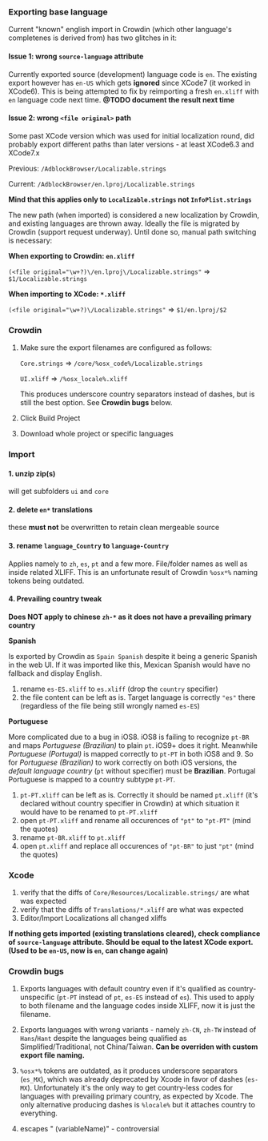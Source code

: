 ### Exporting base language

Current "known" english import in Crowdin (which other language's completenes is derived from) has two glitches in it:

#### Issue 1: wrong `source-language` attribute

Currently exported source (development) language code is `en`. The existing export however has `en-US` which gets **ignored** since XCode7 (it worked in XCode6). This is being attempted to fix by reimporting a fresh `en.xliff` with `en` language code next time. **@TODO document the result next time**

#### Issue 2: wrong `<file original>` path

Some past XCode version which was used for initial localization round, did probably export different paths than later versions - at least XCode6.3 and XCode7.x

Previous: `/AdblockBrowser/Localizable.strings`

Current: `/AdblockBrowser/en.lproj/Localizable.strings`

**Mind that this applies only to `Localizable.strings` not `InfoPlist.strings`**

The new path (when imported) is considered a new localization by Crowdin, and existing languages are thrown away. Ideally the file is migrated by Crowdin (support request underway). Until done so, manual path switching is necessary:

**When exporting to Crowdin: `en.xliff`**

`(<file original="\w+?)\/en.lproj\/Localizable.strings"` => `$1/Localizable.strings`

**When importing to XCode: `*.xliff`**

`(<file original="\w+?)\/Localizable.strings"` => `$1/en.lproj/$2`

### Crowdin


1. Make sure the export filenames are configured as follows:
   
   `Core.strings` => `/core/%osx_code%/Localizable.strings`
   
   `UI.xliff` => `/%osx_locale%.xliff`
   
   This produces underscore country separators instead of dashes, but is still the best option. See **Crowdin bugs** below.

2. Click Build Project
3. Download whole project or specific languages

### Import

#### 1. unzip zip(s)

will get subfolders `ui` and `core`

#### 2. delete `en*` translations

these **must not** be overwritten to retain clean mergeable source

#### 3. rename `language_Country` to `language-Country`

Applies namely to `zh`, `es`, `pt` and a few more. File/folder names as well as inside related XLIFF. This is an unfortunate result of Crowdin `%osx*%` naming tokens being outdated.

#### 4. Prevailing country tweak

**Does NOT apply to chinese `zh-*` as it does not have a prevailing primary country**

**Spanish**

Is exported by Crowdin as `Spain Spanish` despite it being a generic Spanish in the web UI. If it was imported like this, Mexican Spanish would have no fallback and display English.

1. rename `es-ES.xliff` to `es.xliff` (drop the `country` specifier)
2. the file content can be left as is. Target language is correctly `"es"` there (regardless of the file being still wrongly named `es-ES`)

**Portuguese**

More complicated due to a bug in iOS8. iOS8 is failing to recognize `pt-BR` and maps _Portuguese (Brazilian)_ to plain `pt`. iOS9+ does it right. Meanwhile _Portuguese (Portugal)_ is mapped correctly to `pt-PT` in both iOS8 and 9. So for _Portuguese (Brazilian)_ to work correctly on both iOS versions, the _default language country_ (`pt` without specifier) must be **Brazilian**.  Portugal Portuguese is mapped to a country subtype `pt-PT`.

1. `pt-PT.xliff` can be left as is. Correctly it should be named `pt.xliff` (it's declared without country specifier in Crowdin) at which situation it would have to be renamed to `pt-PT.xliff`
2. open `pt-PT.xliff` and rename all occurences of `"pt"` to `"pt-PT"` (mind the quotes)
3. rename `pt-BR.xliff` to `pt.xliff`
4. open `pt.xliff` and replace all occurences of `"pt-BR"` to just `"pt"` (mind the quotes)
 
### Xcode

1. verify that the diffs of `Core/Resources/Localizable.strings/` are what was expected
2. verify that the diffs of `Translations/*.xliff` are what was expected
3. Editor/Import Localizations all changed xliffs

**If nothing gets imported (existing translations cleared), check compliance of `source-language` attribute. Should be equal to the latest XCode export. (Used to be `en-US`, now is `en`, can change again)**


### Crowdin bugs

1. Exports languages with default country even if it's qualified as country-unspecific (`pt-PT` instead of `pt`, `es-ES` instead of `es`). This used to apply to both filename and the language codes inside XLIFF, now it is just the filename.

2. Exports languages with wrong variants - namely `zh-CN`, `zh-TW` instead of `Hans`/`Hant` despite the languages being qualified as Simplified/Traditional, not China/Taiwan. **Can be overriden with custom export file naming.**

3. `%osx*%` tokens are outdated, as it produces underscore separators (`es_MX`), which was already deprecated by Xcode in favor of dashes (`es-MX`). Unfortunately it's the only way to get country-less codes for languages with prevailing primary country, as expected by Xcode. The only alternative producing dashes is `%locale%` but it attaches country to everything.

4. escapes  " \(variableName)" - controversial
